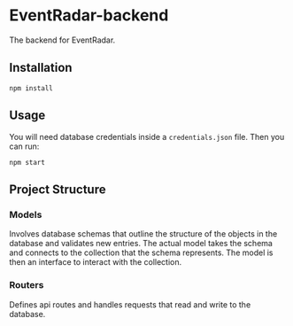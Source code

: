 # EventRadar-backend
The backend for EventRadar.

## Installation
```npm install```

## Usage
You will need database credentials inside a `credentials.json` file. Then you
can run: 

```npm start```

## Project Structure

### Models
Involves database schemas that outline the structure of the objects in the database and validates new entries. The actual model takes the schema and connects to the collection that the schema represents. The model is then an interface to interact with the collection.

### Routers
Defines api routes and handles requests that read and write to the database.

